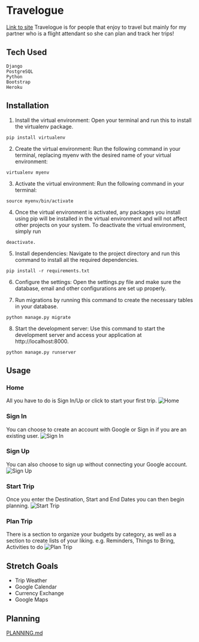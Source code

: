 # Travelogue
[Link to site](https://travelogue.herokuapp.com)
Travelogue is for people that enjoy to travel but mainly for my partner who is a flight attendant so she can plan and track her trips!

## Tech Used
```
Django
PostgreSQL
Python
Bootstrap
Heroku
```

## Installation
1. Install the virtual environment: 
Open your terminal and run this to install the virtualenv package.
```
pip install virtualenv
```
2. Create the virtual environment: 
Run the following command in your terminal, replacing myenv with the desired name of your virtual environment:
```
virtualenv myenv 
```
3. Activate the virtual environment: 
Run the following command in your terminal:
```
source myenv/bin/activate
```
4. Once the virtual environment is activated, any packages you install using pip will be installed in the virtual environment and will not affect other projects on your system. To deactivate the virtual environment, simply run
```
deactivate.
```
5. Install dependencies: 
Navigate to the project directory and run this command to install all the required dependencies.
```
pip install -r requirements.txt
```
6. Configure the settings: 
Open the settings.py file and make sure the database, email and other configurations are set up properly.

7. Run migrations by running this command to create the necessary tables in your database.
```
python manage.py migrate
```

8. Start the development server: 
Use this command to start the development server and access your application at http://localhost:8000.
```
python manage.py runserver
```

## Usage
### Home
All you have to do is Sign In/Up or click to start your first trip.
![Home](https://i.gyazo.com/d0d2102f27dfaf52c7c5ddbfb6892167.jpg)
### Sign In
You can choose to create an account with Google or Sign in if you are an existing user.
![Sign In](https://i.gyazo.com/16e787fb06a09bb15dc5ac8b7ce04c52.jpg)
### Sign Up
You can also choose to sign up without connecting your Google account.
![Sign Up](https://i.gyazo.com/6334b4ea1373aefad310183672a5b855.jpg)
### Start Trip
Once you enter the Destination, Start and End Dates you can then begin planning. 
![Start Trip](https://i.gyazo.com/c2ab30fb76970dc1477d69c199e609b8.jpg)
### Plan Trip
There is a section to organize your budgets by category, as well as a section to create lists of your liking.
e.g. Reminders, Things to Bring, Activities to do
![Plan Trip](https://i.gyazo.com/316fe76c68ea3f6f8119e050635a5ec3.jpg)

## Stretch Goals
* Trip Weather
* Google Calendar
* Currency Exchange
* Google Maps

## Planning

[PLANNING.md](https://github.com/efrainenc/capstone/blob/main/PLANNING.md)
